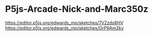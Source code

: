# P5js-Arcade-Nick-and-Marc350z
https://editor.p5js.org/edwards_mp/sketches/7VZzds8HV
https://editor.p5js.org/edwards_mp/sketches/GrP9Am2kv
